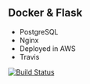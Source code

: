 ## Docker & Flask

- PostgreSQL
- Nginx
- Deployed in AWS
- Travis

[![Build Status](https://travis-ci.com/HaroldEnrique/driven_app.svg?branch=master)](https://travis-ci.com/HaroldEnrique/driven_app)


